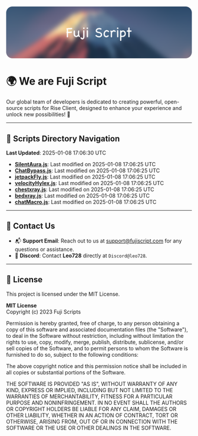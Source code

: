 ![Banner](.github/b.webp)

# 🌍 **We are Fuji Script**

Our global team of developers is dedicated to creating powerful, open-source scripts for Rise Client, designed to enhance your experience and unlock new possibilities! 🌟

---
<!-- SCRIPTS_NAVIGATION_START -->
## 📂 **Scripts Directory Navigation**

**Last Updated**: 2025-01-08 17:06:30 UTC

- **[SilentAura.js](scripts/SilentAura.js)**: Last modified on 2025-01-08 17:06:25 UTC
- **[ChatBypass.js](scripts/ChatBypass.js)**: Last modified on 2025-01-08 17:06:25 UTC
- **[jetpackFly.js](scripts/jetpackFly.js)**: Last modified on 2025-01-08 17:06:25 UTC
- **[velocityHylex.js](scripts/velocityHylex.js)**: Last modified on 2025-01-08 17:06:25 UTC
- **[chestxray.js](scripts/chestxray.js)**: Last modified on 2025-01-08 17:06:25 UTC
- **[bedxray.js](scripts/bedxray.js)**: Last modified on 2025-01-08 17:06:25 UTC
- **[chatMacro.js](scripts/chatMacro.js)**: Last modified on 2025-01-08 17:06:25 UTC

<!-- SCRIPTS_NAVIGATION_END -->

---

## 💬 **Contact Us**  
- 📬 **Support Email**: Reach out to us at [support@fujiscript.com](mailto:support@fujiscript.com) for any questions or assistance.  
- 💬 **Discord**: Contact **Leo728** directly at `Discord@leo728`.

---

## 📜 **License**

This project is licensed under the MIT License.  

**MIT License**  
Copyright (c) 2023 Fuji Scripts  

Permission is hereby granted, free of charge, to any person obtaining a copy of this software and associated documentation files (the "Software"), to deal in the Software without restriction, including without limitation the rights to use, copy, modify, merge, publish, distribute, sublicense, and/or sell copies of the Software, and to permit persons to whom the Software is furnished to do so, subject to the following conditions:  

The above copyright notice and this permission notice shall be included in all copies or substantial portions of the Software.  

THE SOFTWARE IS PROVIDED "AS IS", WITHOUT WARRANTY OF ANY KIND, EXPRESS OR IMPLIED, INCLUDING BUT NOT LIMITED TO THE WARRANTIES OF MERCHANTABILITY, FITNESS FOR A PARTICULAR PURPOSE AND NONINFRINGEMENT. IN NO EVENT SHALL THE AUTHORS OR COPYRIGHT HOLDERS BE LIABLE FOR ANY CLAIM, DAMAGES OR OTHER LIABILITY, WHETHER IN AN ACTION OF CONTRACT, TORT OR OTHERWISE, ARISING FROM, OUT OF OR IN CONNECTION WITH THE SOFTWARE OR THE USE OR OTHER DEALINGS IN THE SOFTWARE.  

